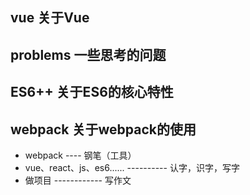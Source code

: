 ## vue  关于Vue
## problems  一些思考的问题
## ES6++  关于ES6的核心特性
## webpack 关于webpack的使用

+ webpack ----   钢笔（工具）
+ vue、react、js、es6...... ---------- 认字，识字，写字
+ 做项目 ------------   写作文